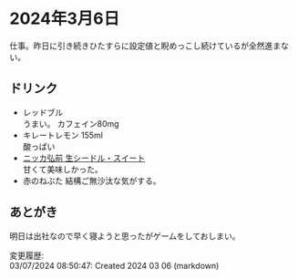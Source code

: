 # 2024年3月6日

仕事。昨日に引き続きひたすらに設定値と睨めっこし続けているが全然進まない。

## ドリンク

- レッドブル  
うまい。
カフェイン80mg
- キレートレモン 155ml  
酸っぱい
- [ニッカ弘前 生シードル・スイート](https://www.asahibeer.co.jp/products/wine/brand/nikka/JKA7N.html)  
甘くて美味しかった。
- 赤のねぶた 
結構ご無沙汰な気がする。

## あとがき

明日は出社なので早く寝ようと思ったがゲームをしておしまい。

変更履歴:  
03/07/2024 08:50:47: Created 2024 03 06 (markdown)  
